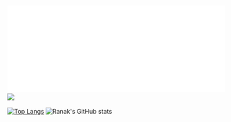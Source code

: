 
![👋 Hi! I am MD RAKIBUL HASAN RANAK. I am Software Engineering Student at SUST](./greeting_2.svg)
![](https://komarev.com/ghpvc/?username=RakibulRanak)



[![Top Langs](https://github-readme-stats.vercel.app/api/top-langs/?username=RakibulRanak)](https://github.com/RakibulRanak/github-readme-stats)
![Ranak's GitHub stats](https://github-readme-stats.vercel.app/api?username=RakibulRanak&theme=radical)
